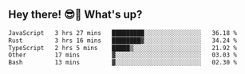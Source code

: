 ## Hey there! 😎👋 What's up?

<!--START_SECTION:waka-->

```txt
JavaScript   3 hrs 27 mins   █████████░░░░░░░░░░░░░░░░   36.18 %
Rust         3 hrs 16 mins   ████████▓░░░░░░░░░░░░░░░░   34.24 %
TypeScript   2 hrs 5 mins    █████▒░░░░░░░░░░░░░░░░░░░   21.92 %
Other        17 mins         ▓░░░░░░░░░░░░░░░░░░░░░░░░   03.03 %
Bash         13 mins         ▓░░░░░░░░░░░░░░░░░░░░░░░░   02.30 %
```

<!--END_SECTION:waka-->
